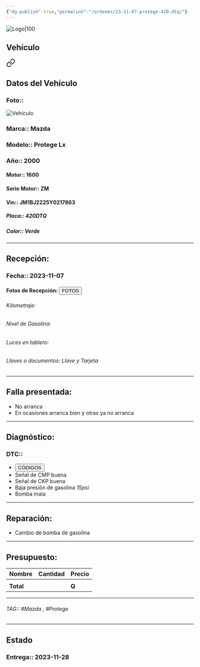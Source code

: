 ```yaml
---
{"dg-publish":true,"permalink":"/ordenes/23-11-07-protege-420-dtq/"}
---
```


![Logo|100](http://drive.google.com/uc?export=view&id=137fl3TIZ0-PU8b-Pt0bsjclwHub_u78G)

## Vehículo

<div class="transclusion internal-embed is-loaded"><a class="markdown-embed-link" href="/vehiculos/mazda/protege-420-dtq/#datos-del-vehiculo" aria-label="Open link"><svg xmlns="http://www.w3.org/2000/svg" width="24" height="24" viewBox="0 0 24 24" fill="none" stroke="currentColor" stroke-width="2" stroke-linecap="round" stroke-linejoin="round" class="svg-icon lucide-link"><path d="M10 13a5 5 0 0 0 7.54.54l3-3a5 5 0 0 0-7.07-7.07l-1.72 1.71"></path><path d="M14 11a5 5 0 0 0-7.54-.54l-3 3a5 5 0 0 0 7.07 7.07l1.71-1.71"></path></svg></a><div class="markdown-embed">



## Datos del Vehículo 
### Foto:: 
![Vehículo](http://drive.google.com/uc?export=view&id=151IpYlloQOocc323ICb0zZM2Oa2ixxJ5)

### Marca:: Mazda 
### Modelo:: Protege Lx
### Año:: 2000
#### Motor:: 1600
#### Serie Motor:: ZM
#### Vin:: JM1BJ2225Y0217863
##### Placa:: 420DTQ
##### Color:: Verde
---


</div></div>


## Recepción:
### Fecha:: 2023-11-07
#### Fotos de Recepción: <a href="http"><button class="btn success">FOTOS</button></a>

###### Kilometraje: 
###### Nivel de Gasolina: 
###### Luces en tablero: 
###### Llaves o documentos: Llave y Tarjeta 

---

## Falla presentada:
- No arranca 
- En ocasiones arranca bien y otras ya no arranca 


---

## Diagnóstico:
### DTC:: 

- <a href="http"><button class="btn success">CÓDIGOS</button></a>
- Señal de CMP buena 
- Señal de CKP buena
- Baja presión de gasolina *15psi*
- Bomba mala 

---
## Reparación:
- Cambio de bomba de gasolina 

---

## Presupuesto:

| Nombre | Cantidad | Precio |
| ------ | -------- | ------ |
|        |          |        |
| **Total**       |        |    **Q**    |

---

###### TAG:: #Mazda , #Protege 

---

## Estado

### Entrega:: 2023-11-28